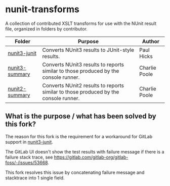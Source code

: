 # nunit-transforms
A collection of contributed XSLT transforms for use with the NUnit result file, organized in folders by contributor.

| Folder         | Purpose                                         | Author     |
|----------------|-------------------------------------------------|------------|
| [nunit3-junit](https://github.com/jochenwezel/nunit-transforms-to-junit-gitlab-compatible/tree/master/nunit3-junit) | Converts NUnit3 results to JUnit-style results. | Paul Hicks |
| [nunit3-summary](https://github.com/jochenwezel/nunit-transforms-to-junit-gitlab-compatible/tree/master/nunit3-summary) | Converts NUnit3 results to reports similar to those produced by the console runner. | Charlie Poole |
| [nunit2-summary](https://github.com/jochenwezel/nunit-transforms-to-junit-gitlab-compatible/tree/master/nunit2-summary) | Converts NUnit2 results to reports similar to those produced by the console runner. | Charlie Poole |

## What is the purpose / what has been solved by this fork?

The reason for this fork is the requirement for a workaround for GitLab support in [nunit3-junit](https://github.com/jochenwezel/nunit-transforms-to-junit-gitlab-compatible/tree/master/nunit3-junit).

The GitLab UI doesn't show the test results with failure message if there is a failure stack trace, see https://gitlab.com/gitlab-org/gitlab-foss/-/issues/53668.

This fork resolves this issue by concatenating failure message and stacktrace into 1 single field.
